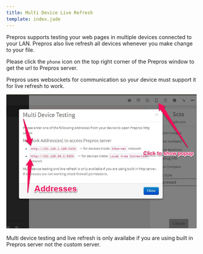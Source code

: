```yaml
---
title: Multi Device Live Refresh
template: index.jade
---
```


Prepros supports testing your web pages in multiple devices connected to your LAN. Prepros also live refresh all devices whenever you make change to your file.

Please click the `phone` icon on the top right corner of the Prepros window to get the url to Prepros server.

Prepros uses websockets for communication so your device must support it for live refresh to work.

![LESS](img/multi-device-testing/multi.jpg)

<div class="alert alert-info">Multi device testing and live refresh is only availabe if you are using built in Prepros server not the custom server.</div>
